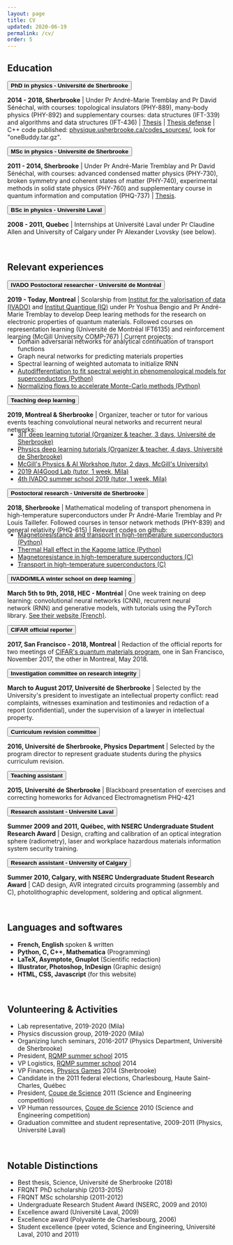 ```yaml
---
layout: page
title: CV
updated: 2020-06-19
permalink: /cv/
order: 5
---
```


<body>

<h2>Education</h2>

<button class="collapsible"><b> PhD in physics - Université de Sherbrooke </b></button>
<div class="content">
<p class="cp">
  <b>2014 - 2018, Sherbrooke</b>
  | Under Pr André-Marie Tremblay and Pr David Sénéchal, with courses: topological insulators (PHY-889), many-body physics (PHY-892) and supplementary courses: data structures (IFT-339) and algorithms and data structures (IFT-436)
  | <a href="https://savoirs.usherbrooke.ca/handle/11143/12097">Thesis</a>
  | <a href= "https://youtu.be/yXtxbGZ8XJc?t=929"> Thesis defense</a>
  | C++ code published: <a href="https://physique.usherbrooke.ca/codes_sources/"> physique.usherbrooke.ca/codes_sources/</a>, look for "oneBuddy.tar.gz".
</p>
</div>

<button class="collapsible"><b> MSc in physics  - Université de Sherbrooke</b></button>
<div class="content">
<p class="cp">
  <b>2011 - 2014, Sherbrooke</b>
  | Under Pr André-Marie Tremblay and Pr David Sénéchal, with courses: advanced condensed matter physics (PHY-730), broken symmetry and coherent states of matter (PHY-740), experimental methods in solid state physics (PHY-760) and supplementary course in quantum information and computation (PHQ-737)
  | <a href="https://savoirs.usherbrooke.ca/handle/11143/79">Thesis</a>.
</p>
</div>

<button class="collapsible"><b> BSc in physics - Université Laval</b></button>
<div class="content">
<p class="cp">
  <b>2008 - 2011, Quebec</b>
  | Internships at Université Laval under Pr Claudine Allen and University of Calgary under Pr Alexander Lvovsky (see below).
</p>
</div>
<p></p>


<br>
<h2>Relevant experiences</h2>

<button class="collapsible"><b> IVADO Postoctoral researcher - Université de Montréal</b></button>
<div class="content">
<p class="cp">
  <b>2019 - Today, Montreal</b>
  | Scolarship from <a href="https://ivado.ca/en/ivado-scholarships/postdoctoral-scholarships/">Institut for the valorisation of data (IVADO)</a> and <a href="https://www.usherbrooke.ca/iq/">Institut Quantique (IQ)</a> under Pr Yoshua Bengio and Pr André-Marie Tremblay to develop Deep learing methods for the research on electronic properties of quantum materials. Followed courses on representation learning (Université de Montréal IFT6135) and reinforcement learning (McGill University COMP-767)
  | Current projects:
  <ul style="margin-top:-20px;">
    <li>Domain adversarial networks for analytical continuation of transport functions</li>
    <li>Graph neural networks for predicting materials properties</li>
    <li>Spectral learning of weighted automata to initialize RNN</li>
    <!-- <li><a href="https://github.com/simonverret/dee_continuation">Deep learning for analytical continuation (Python)</a></li> -->
    <!-- <li><a href="https://github.com/oumarkaba/learn_materials">Deep learning for materials properties (Python)</a></li> -->
    <!-- <li><a href="https://github.com/simonverret/spectral_rnn">Using spectral learning of weighted automata to initialize RNN (Python)</a></li> -->
    <li><a href="https://github.com/simonverret/pheno-flow-cdmft">Autodifferentiation to fit spectral weight in phenomenological models for superconductors (Python)</a></li>
    <li><a href="https://github.com/simonverret/flow_monte_carlo">Normalizing flows to accelerate Monte-Carlo methods (Python)</a></li>
  </ul>
</p>
</div>

<button class="collapsible"><b>Teaching deep learning</b></button>
<div class="content">
<p class="cp">
  <b>2019, Montreal & Sherbrooke</b>
  | Organizer, teacher or tutor for various events teaching convolutional neural networks and recurrent neural networks:
  <ul style="margin-top:-20px;">
    <li><a href="https://colab.research.google.com/drive/1WtWQjUFJ0ylesqeuz007jEhumpyhJdSB"> 3IT deep learning tutorial (Organizer & teacher, 3 days, Université de Sherbrooke)</a></li>
    <li><a href="https://colab.research.google.com/drive/13LWetRu8AjZid3nucC7VZmkvhgrc6vCF"> Physics deep learning tutorials (Organizer & teacher, 4 days, Université de Sherbrooke)</a></li>
    <li><a href="http://www.physics.mcgill.ca/ai2019"> McGill's Physics & AI Workshop (tutor, 2 days, McGill's University)</a></li>
    <li><a href="https://www.ai4goodlab.com"> 2019 AI4Good Lab (tutor, 1 week, Mila)</a></li>
    <li><a href="https://ivado.ca/en/trainings/schools/ivado-mila-deep-learning-school-5th-edition-2/">4th IVADO summer school 2019 (tutor, 1 week, Mila)</a></li>
  </ul>
</p>
</div>

<button class="collapsible"><b> Postoctoral research - Université de Sherbrooke </b></button>
<div class="content">
<p class="cp">
  <b>2018, Sherbrooke</b>
  | Mathematical modeling of transport phenomena in high-temperature superconductors under Pr André-Marie Tremblay and Pr Louis Taillefer. Followed courses in tensor network methods (PHY-839) and general relativity (PHQ-615)
  | Relevant codes on github: 
  <ul style="margin-top:-20px;">
    <li><a href="https://github.com/gaelgrissonnanche/admr">Magnetoresistance and transport in high-temperature superconductors (Python)</a></li>
    <li><a href="https://github.com/simonverret/kxy_kagome">Thermal Hall effect in the Kagome lattice (Python)</a></li>
    <li><a href="https://github.com/simonverret/mroBuddy">Magnetoresistance in high-temperature superconductors (C)</a></li>
    <li><a href="https://github.com/simonverret/transportBuddy">Transport in high-temperature superconductors (C)</a></li>
  </ul>
</p>
</div>

<button class="collapsible"><b> IVADO/MILA winter school on deep learning </b></button>
<div class="content">
<p class="cp">
  <b>March 5th to 9th, 2018, HEC - Montréal</b>
  | One week training on deep learning: convolutional neural networks (CNN), recurrent neural network (RNN) and generative models, with tutorials using the PyTorch library. <a href = "https://ivado.ca/formations/ecole-ivado-mila-apprentissage-profond/">See their website (French)</a>.
</p>
</div>

<button class="collapsible"><b> CIFAR official reporter </b></button>
<div class="content">
<p class="cp">
  <b>2017, San Francisco - 2018, Montreal</b>
  | Redaction of the official reports for two meetings of <a href="https://www.cifar.ca/research/programs/quantum-materials">CIFAR's quantum materials program</a>, one in San Francisco, November 2017, the other in Montreal, May 2018.
</p>
</div>

<button class="collapsible"><b> Investigation committee on research integrity </b></button>
<div class="content">
<p class="cp">
  <b>March to August 2017, Université de Sherbrooke</b>
  | Selected by the University's president to investigate an intellectual property conflict: read complaints, witnesses examination and testimonies and redaction of a report (confidential), under the supervision of a lawyer in intellectual property.
</p>
</div>

<button class="collapsible"><b> Curriculum revision committee </b></button>
<div class="content">
<p class="cp">
  <b>2016, Université de Sherbrooke, Physics Department</b>
  | Selected by the program director to represent graduate students during the physics curriculum revision.
</p>
</div>

<button class="collapsible"><b> Teaching assistant </b></button>
<div class="content">
<p class="cp">
  <b>2015, Université de Sherbrooke</b>
  | Blackboard presentation of exercises and correcting homeworks for Advanced Electromagnetism PHQ-421
</p>
</div>

<button class="collapsible"><b> Research assistant - Université Laval </b></button>
<div class="content">
<p class="cp">
  <b>Summer 2009 and 2011, Québec, with NSERC Undergraduate Student Research Award</b>
  | Design, crafting and calibration of an optical integration sphere (radiometry), laser and workplace hazardous materials information system security training.
</p>
</div>

<button class="collapsible"><b> Research assistant - University of Calgary </b></button>
<div class="content">
<p class="cp">
  <b>Summer 2010, Calgary, with NSERC Undergraduate Student Research Award</b>
  | CAD design, AVR integrated circuits programming (assembly and C), photolithographic development, soldering and optical alignment.
</p>
</div>
<p></p>


<br>
<h2>Languages and softwares</h2>
<ul>
<li><b>French, English</b> spoken & written</li>
<li><b>Python, C, C++, Mathematica</b> (Programming)</li>
<li><b>LaTeX, Asymptote, Gnuplot</b> (Scientific redaction)</li>
<li><b>Illustrator, Photoshop, InDesign</b> (Graphic design)</li>
<li><b>HTML, CSS, Javascript</b> (for this website)</li>
</ul>

<br>
<h2>Volunteering & Activities</h2>
<ul>
<li>Lab representative, 2019-2020 (Mila)</li>
<li>Physics discussion group, 2019-2020 (Mila)</li>
<li>Organizing lunch seminars, 2016-2017 (Physics Department, Université de Sherbrooke)</li>
<li>President, <a href="http://rqemp.ca/en/index.html">RQMP summer school</a> 2015 </li>
<li>VP Logistics, <a href="http://rqemp.ca/en/index.html">RQMP summer school</a> 2014</li>
<li>VP Finances, <a href="http://jeuxdelaphysique.ca/en/home/">Physics Games</a> 2014 (Sherbrooke)</li>
<li>Candidate in the 2011 federal elections, Charlesbourg, Haute Saint-Charles, Québec</li>
<li>President, <a href="http://www.coupedescience.com/">Coupe de Science</a> 2011 (Science and Engineering competition)</li>
<li>VP Human ressources, <a href="http://www.coupedescience.com/">Coupe de Science</a> 2010 (Science and Engineering competition)</li>
<li>Graduation committee and student representative, 2009-2011 (Physics, Université Laval)</li>
<!-- <li>Captain of improv team (Cégep Limoilou 2007-2008)</li> -->
<!-- <li>Head writer, students journal (Polyvalente de Charlesbourg 2005-2006)</li> -->
<!-- jeunes entreprise -->
<!-- defi genie inventif -->
<!-- opti math, info club, murales cegep, murales comedie musicale -->
</ul>

<br>
<h2>Notable Distinctions</h2>
<ul>
<li>Best thesis, Science, Université de Sherbrooke (2018)</li>
<li>FRQNT PhD scholarship (2013-2015)</li>
<li>FRQNT MSc scholarship (2011-2012)</li>
<li>Undergraduate Research Student Award (NSERC, 2009 and 2010)</li>
<li>Excellence award (Université Laval, 2009)</li>
<li>Excellence award (Polyvalente de Charlesbourg, 2006)</li>
<li>Student excellence (peer voted, Science and Engineering, Université Laval, 2010 and 2011)</li>
<!-- <li>Personality of the year (Université Laval, physics students' association, 2009, 2010 and 2011)</li> -->
<!-- <li>Personality of the year (Polyvalente de Charlesbourg, 2005)</li> -->
<!-- grands québecois -->
</ul>















